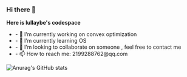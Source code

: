 ### Hi there 👋

**Here is lullaybe's codespace**
<ul>
<li>- 🔭 I’m currently working on convex optimization </li>
<li>- 🌱 I’m currently learning OS </li>
<li>- 👯 I’m looking to collaborate on someone , feel free to contact me</li>
<li>- 📫 How to reach me: 2199288762@qq.com</li>

</ul>


![Anurag's GitHub stats](https://github-readme-stats.vercel.app/api?username=lullabyeoytl&count_private=true)


<!--
**lullabyeoytl/lullabyeoytl** is a ✨ _special_ ✨ repository because its `README.md` (this file) appears on your GitHub profile.

Here are some ideas to get you started:

- 🔭 I’m currently working on ...
- 🌱 I’m currently learning ...
- 👯 I’m looking to collaborate on ...
- 🤔 I’m looking for help with ...
- 💬 Ask me about ...
- 📫 How to reach me: ...
- 😄 Pronouns: ...
- ⚡ Fun fact: ...
-->
